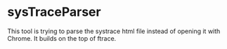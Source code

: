 # sysTraceParser
This tool is trying to parse the systrace html file instead of opening it with Chrome.
It builds on the top of ftrace.
